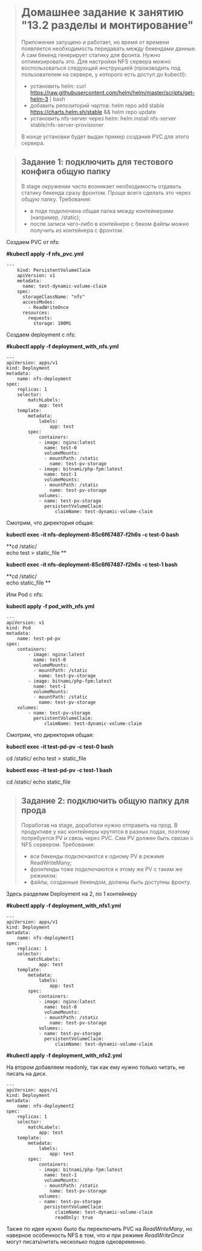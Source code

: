 > # Домашнее задание к занятию "13.2 разделы и монтирование"
> Приложение запущено и работает, но время от времени появляется необходимость передавать между бекендами данные. А сам бекенд генерирует статику для фронта. Нужно оптимизировать это.
> Для настройки NFS сервера можно воспользоваться следующей инструкцией (производить под пользователем на сервере, у которого есть доступ до kubectl):
> * установить helm: curl https://raw.githubusercontent.com/helm/helm/master/scripts/get-helm-3 | bash
> * добавить репозиторий чартов: helm repo add stable https://charts.helm.sh/stable && helm repo update
> * установить nfs-server через helm: helm install nfs-server stable/nfs-server-provisioner
>
> В конце установки будет выдан пример создания PVC для этого сервера.
>

> ## Задание 1: подключить для тестового конфига общую папку
> В stage окружении часто возникает необходимость отдавать статику бекенда сразу фронтом. Проще всего сделать это через общую папку. Требования:
> * в поде подключена общая папка между контейнерами (например, /static);
> * после записи чего-либо в контейнере с беком файлы можно получить из контейнера с фронтом.
>



Создаем PVC  от nfs:

**#kubectl apply -f nfs_pvc.yml**

```
---
    kind: PersistentVolumeClaim
    apiVersion: v1
    metadata:
      name: test-dynamic-volume-claim
    spec:
      storageClassName: "nfs"
      accessModes:
        - ReadWriteOnce
      resources:
        requests:
          storage: 100Mi

```

Создаем deployment  c nfs:

**#kubectl apply -f deployment_with_nfs.yml**

```
---
apiVersion: apps/v1
kind: Deployment
metadata:
    name: nfs-deployment
spec:
    replicas: 1
    selector:
        matchLabels:
            app: test
    template:
        metadata:
            labels:
                app: test
        spec:
            containers:
            - image: nginx:latest
              name: test-0
              volumeMounts:
              - mountPath: /static
                name: test-pv-storage
            - image: bitnami/php-fpm:latest
              name: test-1
              volumeMounts:
              - mountPath: /static
                name: test-pv-storage
            volumes:.
            - name: test-pv-storage
              persistentVolumeClaim:
                  claimName: test-dynamic-volume-claim
```

Смотрим, что директория общая: 

**kubectl exec -it nfs-deployment-85c6f67487-f2h6s  -c test-0 bash**

**cd /static/   
echo test > static_file  **

**kubectl exec -it nfs-deployment-85c6f67487-f2h6s  -c test-1 bash**

**cd /static/    
echo static_file   **



Или Pod  c nfs:

**kubectl apply -f  pod_with_nfs.yml**

```
---
apiVersion: v1
kind: Pod
metadata:
    name: test-pd-pv
spec:
    containers:
        - image: nginx:latest
          name: test-0
          volumeMounts:
          - mountPath: /static
            name: test-pv-storage
        - image: bitnami/php-fpm:latest
          name: test-1
          volumeMounts:
          - mountPath: /static
            name: test-pv-storage
    volumes:
        - name: test-pv-storage
          persistentVolumeClaim:
              claimName: test-dynamic-volume-claim
```

Смотрим, что директория общая: 

**kubectl exec -it test-pd-pv -c test-0 bash**

cd /static/
echo test > static_file

**kubectl exec -it test-pd-pv -c test-1 bash**

cd /static/
echo static_file





> ## Задание 2: подключить общую папку для прода
> Поработав на stage, доработки нужно отправить на прод. В продуктиве у нас контейнеры крутятся в разных подах, поэтому потребуется PV и связь через PVC. Сам PV должен быть связан с NFS сервером. Требования:
> * все бекенды подключаются к одному PV в режиме ReadWriteMany;
> * фронтенды тоже подключаются к этому же PV с таким же режимом;
> * файлы, созданные бекендом, должны быть доступны фронту.
>

Здесь разделим Deployment на 2, по 1 контейнеру

**#kubectl apply -f deployment_with_nfs1.yml** 

```
---
apiVersion: apps/v1
kind: Deployment
metadata:
    name: nfs-deployment1
spec:
    replicas: 1
    selector:
        matchLabels:
            app: test
    template:
        metadata:
            labels:
                app: test
        spec:
            containers:
            - image: nginx:latest
              name: test-0
              volumeMounts:
              - mountPath: /static
                name: test-pv-storage
            volumes:.
            - name: test-pv-storage
              persistentVolumeClaim:
                  claimName: test-dynamic-volume-claim
```



**#kubectl apply -f deployment_with_nfs2.yml** 

На втором добавляем readonly, так как ему нужно только читать, не писать на диск.

```
---
apiVersion: apps/v1
kind: Deployment
metadata:
    name: nfs-deployment2
spec:
    replicas: 1
    selector:
        matchLabels:
            app: test
    template:
        metadata:
            labels:
                app: test
        spec:
            containers:
            - image: bitnami/php-fpm:latest
              name: test-1
              volumeMounts:
              - mountPath: /static
                name: test-pv-storage
            volumes:
            - name: test-pv-storage
              persistentVolumeClaim:
                  claimName: test-dynamic-volume-claim
                  readOnly: true
```



Также по идее нужно было бы переключить PVC на  *ReadWriteMany*, но наверное особенность NFS в том, что и при режиме *ReadWriteOnce* могут писать\читать несколько подов одновременно. 
